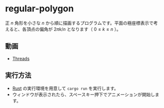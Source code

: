 # regular-polygon

正 $n$ 角形を小さな $n$ から順に描画するプログラムです。平面の極座標表示で考えると、各頂点の偏角が $2\pi k/n$ となります（ $0\leq k\leq n$ ）。

## 動画

* [Threads](https://www.threads.net/@usamik26/post/C0bylKpRHWg)

## 実行方法

* [Rust](https://www.rust-lang.org/ja/) の実行環境を用意して `cargo run` を実行します。
* ウィンドウが表示されたら、スペースキー押下でアニメーションが開始します。

